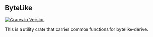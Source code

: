 ## ByteLike

[![Crates.io Version](https://img.shields.io/crates/v/bytelike.svg)](https://crates.io/crates/bytelike)

This is a utility crate that carries common functions for bytelike-derive.
